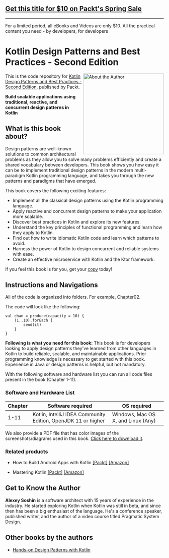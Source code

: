 ## [Get this title for $10 on Packt's Spring Sale](https://www.packt.com/B17816?utm_source=github&utm_medium=packt-github-repo&utm_campaign=spring_10_dollar_2022)
-----
For a limited period, all eBooks and Videos are only $10. All the practical content you need \- by developers, for developers

# Kotlin Design Patterns and Best Practices - Second Edition

<a href="https://www.packtpub.com/product/kotlin-design-patterns-and-best-practices-second-edition/9781801815727?utm_source=github&utm_medium=repository&utm_campaign=9781801815727"><img src="https://static.packt-cdn.com/products/9781801815727/cover/smaller" alt="About the Author" height="256px" align="right"></a>

This is the code repository for [Kotlin Design Patterns and Best Practices - Second Edition](https://www.packtpub.com/product/kotlin-design-patterns-and-best-practices-second-edition/9781801815727?utm_source=github&utm_medium=repository&utm_campaign=9781801815727), published by Packt.

**Build scalable applications using traditional, reactive, and concurrent design patterns in Kotlin**

## What is this book about?
Design patterns are well-known solutions to common architectural problems as they allow you to solve many problems efficiently and create a shared vocabulary between developers. This book shows you how easy it can be to implement traditional design patterns in the modern multi-paradigm Kotlin programming language, and takes you through the new patterns and paradigms that have emerged. 

This book covers the following exciting features:
- Implement all the classical design patterns using the Kotlin programming language.
- Apply reactive and concurrent design patterns to make your application more scalable.
- Discover best practices in Kotlin and explore its new features.
- Understand the key principles of functional programming and learn how they apply to Kotlin.
- Find out how to write idiomatic Kotlin code and learn which patterns to avoid.
- Harness the power of Kotlin to design concurrent and reliable systems with ease.
- Create an effective microservice with Kotlin and the Ktor framework.

If you feel this book is for you, get your [copy](https://www.amazon.com/dp/1801815720) today!

## Instructions and Navigations
All of the code is organized into folders. For example, Chapter02.

The code will look like the following:
```
val chan = produce(capacity = 10) {
    (1..10).forEach {
        send(it)
    }
}
```

**Following is what you need for this book:**
This book is for developers looking to apply design patterns they've learned from other languages in Kotlin to build reliable, scalable, and maintainable applications. Prior programming knowledge is necessary to get started with this book. Experience in Java or design patterns is helpful, but not mandatory.

With the following software and hardware list you can run all code files present in the book (Chapter 1-11).
### Software and Hardware List
| Chapter | Software required | OS required |
| -------- | ------------------------------------ | ----------------------------------- |
| 1-11 | Kotlin, IntelliJ IDEA Community Edition, OpenJDK 11 or higher  | Windows, Mac OS X, and Linux (Any) |


We also provide a PDF file that has color images of the screenshots/diagrams used in this book. [Click here to download it](https://static.packt-cdn.com/downloads/9781801815727_ColorImages.pdf).

### Related products
* How to Build Android Apps with Kotlin [[Packt]](https://www.packtpub.com/free-ebook/how-to-build-android-apps-with-kotlin/9781838984113?utm_source=github&utm_medium=repository&utm_campaign=9781838984113) [[Amazon]](https://www.amazon.com/dp/1838984119)

* Mastering Kotlin [[Packt]](https://www.packtpub.com/product/mastering-kotlin/9781838555726?utm_source=github&utm_medium=repository&utm_campaign=9781838555726) [[Amazon]](https://www.amazon.com/dp/1838555722)


## Get to Know the Author
**Alexey Soshin**
is a software architect with 15 years of experience in the industry. He started exploring Kotlin when Kotlin was still in beta, and since then has been a big enthusiast of the language. He's a conference speaker, published writer, and the author of a video course titled Pragmatic System Design.

## Other books by the authors
* [Hands-on Design Patterns with Kotlin](https://www.packtpub.com/product/hands-on-design-patterns-with-kotlin/9781788998017?utm_source=github&utm_medium=repository&utm_campaign=9781788998017)
